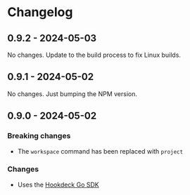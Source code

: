 # Changelog

## 0.9.2 - 2024-05-03

No changes. Update to the build process to fix Linux builds.

## 0.9.1 - 2024-05-02

No changes. Just bumping the NPM version.

## 0.9.0 - 2024-05-02

### Breaking changes

- The `workspace` command has been replaced with `project`

### Changes

- Uses the [Hookdeck Go SDK](https://github.com/hookdeck/hookdeck-go-sdk)